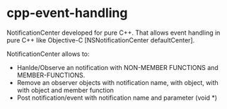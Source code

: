 cpp-event-handling
==================

NotificationCenter developed for pure C++. That allows event handling in pure C++ like Objective-C [NSNotificationCenter defaultCenter].

NotificationCenter allows to:

- Hanlde/Observe an notification with NON-MEMBER FUNCTIONS and MEMBER-FUNCTIONS. 
- Remove an observer objects with notification name, with object, with with object and member function
- Post notification/event with notification name and parameter (void *)

